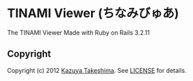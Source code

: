 # TINAMI Viewer (ちなみびゅあ)

The TINAMI Viewer Made with Ruby on Rails 3.2.11

## Copyright
Copyright (c) 2012 [Kazuya Takeshima](mailto:mail@mitukiii.jp). See [LICENSE][] for details.

[license]: https://github.com/mitukiii/tinami-viewer/blob/master/LICENSE.md
